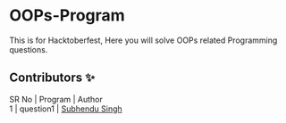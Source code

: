 # OOPs-Program
This is for Hacktoberfest, Here you will solve OOPs related Programming questions.

## Contributors ✨

SR No   | Program | Author  
1 | question1 | [Subhendu Singh](https://github.com/Neautrino)